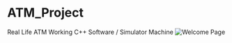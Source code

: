 # ATM_Project
Real Life ATM Working C++ Software / Simulator Machine
![Welcome Page](https://user-images.githubusercontent.com/111194171/200597650-dd7a3c55-67db-4ad9-864d-c34febcff15c.png)
